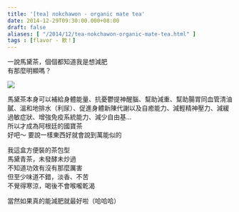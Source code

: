 ```yaml
---
title: '[tea] nokchawon - organic mate tea'
date: 2014-12-29T09:30:00.000+08:00
draft: false
aliases: [ "/2014/12/tea-nokchawon-organic-mate-tea.html" ]
tags : [flavor - 飲！]
---
```


一說馬黛茶，個個都知道我是想減肥  
有那麼明顯嗎？  

![](/images/nokchawonmate.jpg)

馬黛茶本身可以補給身體能量、抗憂鬱提神醒腦、幫助減重、幫助腸胃同血管清油膩、溫和地排水（利尿）、促進身體新陳代謝以及自癒能力、減輕精神壓力、減緩過敏症狀、增強免疫系統能力、減少自由基...  
所以才成為阿根廷的國寶茶  
好吧～ 要說一樣東西好就會說到萬能似的  
  
我這盒方便裝的茶包型  
馬黛青茶，未發酵未炒過  
不知道功效有沒有那麼厲害  
但至少味道不錯，淡香、不苦  
不覺得寒涼，喝後不會喉嚨乾渴  
  
當然如果真的能減肥就最好啦（哈哈哈）
